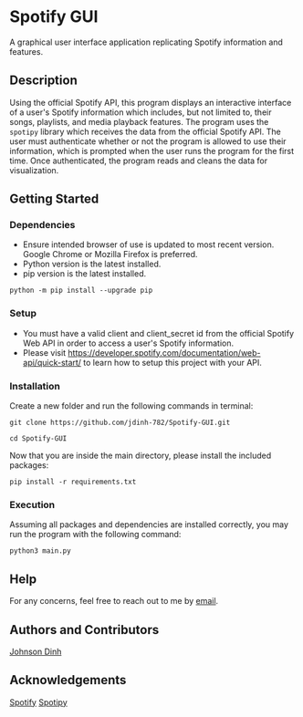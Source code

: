 # Spotify GUI
A graphical user interface application replicating Spotify information and features.

## Description
Using the official Spotify API, this program displays an interactive interface of a user's Spotify information which includes, but not limited to, their songs, playlists, and media playback features. The program uses the ```spotipy``` library which receives the data from the official Spotify API. The user must authenticate whether or not the program is allowed to use their information, which is prompted when the user runs the program for the first time. Once authenticated, the program reads and cleans the data for visualization.

## Getting Started
### Dependencies
* Ensure intended browser of use is updated to most recent version. Google Chrome or Mozilla Firefox is preferred.
* Python version is the latest installed.
* pip version is the latest installed.
```
python -m pip install --upgrade pip
```

### Setup
* You must have a valid client and client_secret id from the official Spotify Web API in order to access a user's Spotify information. <br>
* Please visit https://developer.spotify.com/documentation/web-api/quick-start/ to learn how to setup this project with your API.

### Installation
Create a new folder and run the following commands in terminal:
``` 
git clone https://github.com/jdinh-782/Spotify-GUI.git

cd Spotify-GUI 
```

Now that you are inside the main directory, please install the included packages:
```
pip install -r requirements.txt
```

### Execution
Assuming all packages and dependencies are installed correctly, you may run the program with the following command: 

```python3 main.py```

## Help
For any concerns, feel free to reach out to me by [email](jdinh782@gmail.com).

## Authors and Contributors
[Johnson Dinh](https://www.linkedin.com/in/johnson-dinh/) <br>

## Acknowledgements
[Spotify](https://developer.spotify.com/documentation/web-api/)
[Spotipy](https://spotipy.readthedocs.io/en/master/)
